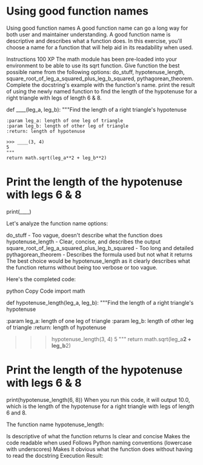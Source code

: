 # Using good function names

Using good function names
A good function name can go a long way for both user and maintainer understanding. A good function name is descriptive and describes what a function does. In this exercise, you'll choose a name for a function that will help aid in its readability when used.

Instructions
100 XP
The math module has been pre-loaded into your environment to be able to use its sqrt function.
Give function the best possible name from the following options: do_stuff, hypotenuse_length, square_root_of_leg_a_squared_plus_leg_b_squared, pythagorean_theorem.
Complete the docstring's example with the function's name.
print the result of using the newly named function to find the length of the hypotenuse for a right triangle with legs of length 6 & 8.

def ____(leg_a, leg_b):
    """Find the length of a right triangle's hypotenuse

    :param leg_a: length of one leg of triangle
    :param leg_b: length of other leg of triangle
    :return: length of hypotenuse
    
    >>> ____(3, 4)
    5
    """
    return math.sqrt(leg_a**2 + leg_b**2)


# Print the length of the hypotenuse with legs 6 & 8
print(____)


Let's analyze the function name options:

do_stuff - Too vague, doesn't describe what the function does
hypotenuse_length - Clear, concise, and describes the output
square_root_of_leg_a_squared_plus_leg_b_squared - Too long and detailed
pythagorean_theorem - Describes the formula used but not what it returns
The best choice would be hypotenuse_length as it clearly describes what the function returns without being too verbose or too vague.

Here's the completed code:

python
Copy Code
import math

def hypotenuse_length(leg_a, leg_b):
  """Find the length of a right triangle's hypotenuse

  :param leg_a: length of one leg of triangle
  :param leg_b: length of other leg of triangle
  :return: length of hypotenuse
  
  >>> hypotenuse_length(3, 4)
  5
  """
  return math.sqrt(leg_a**2 + leg_b**2)


# Print the length of the hypotenuse with legs 6 & 8
print(hypotenuse_length(6, 8))
When you run this code, it will output 10.0, which is the length of the hypotenuse for a right triangle with legs of length 6 and 8.

The function name hypotenuse_length:

Is descriptive of what the function returns
Is clear and concise
Makes the code readable when used
Follows Python naming conventions (lowercase with underscores)
Makes it obvious what the function does without having to read the docstring
Execution Result: